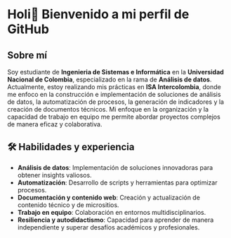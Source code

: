 # Holi👋 Bienvenido a mi perfil de GitHub

## Sobre mí
Soy estudiante de **Ingenieria de Sistemas e Informática** en la **Universidad Nacional de Colombia**, especializado en la rama de  **Análisis de datos**. Actualmente, estoy realizando mis prácticas en **ISA Intercolombia**, donde me enfoco en la construcción e implementación de soluciones de análisis de datos, la automatización de procesos, la generación de indicadores y la creación de documentos técnicos. Mi enfoque en la organización y la capacidad de trabajo en equipo me permite abordar proyectos complejos de manera eficaz y colaborativa.

## 🛠 Habilidades y experiencia
- **Análisis de datos**: Implementación de soluciones innovadoras para obtener insights valiosos.
- **Automatización**: Desarrollo de scripts y herramientas para optimizar procesos.
- **Documentación y contenido web**: Creación y actualización de contenido técnico y de micrositios.
- **Trabajo en equipo**: Colaboración en entornos multidisciplinarios.
- **Resiliencia y autodidactismo**: Capacidad para aprender de manera independiente y superar desafíos académicos y profesionales.
